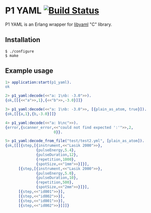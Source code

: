 # P1 YAML [![Build Status](https://travis-ci.org/processone/p1_yaml.svg?branch=master)](https://travis-ci.org/processone/p1_yaml)

P1 YAML is an Erlang wrapper for [libyaml](http://pyyaml.org/wiki/LibYAML) "C" library.

## Installation

    $ ./configure
    $ make

## Example usage

```erlang
1> application:start(p1_yaml).
ok

2> p1_yaml:decode(<<"a: 1\nb: -3.0">>).
{ok,[[{<<"a">>,1},{<<"b">>,-3.0}]]}

3> p1_yaml:decode(<<"a: 1\nb: -3.0">>, [{plain_as_atom, true}]).
{ok,[[{a,1},{b,-3.0}]]}

4> p1_yaml:decode(<<"a: b\nc">>).  
{error,{scanner_error,<<"could not find expected ':'">>,2,
                      0}}.

5> p1_yaml:decode_from_file("test/test2.yml", [plain_as_atom]).
{ok,[[[{step,[{instrument,<<"Lasik 2000">>},
              {pulseEnergy,5.4},
              {pulseDuration,12},
              {repetition,1000},
              {spotSize,<<"1mm">>}]}],
      [{step,[{instrument,<<"Lasik 2000">>},
              {pulseEnergy,5.0},
              {pulseDuration,10},
              {repetition,500},
              {spotSize,<<"2mm">>}]}],
      [{step,<<"id001">>}],
      [{step,<<"id002">>}],
      [{step,<<"id001">>}],
      [{step,<<"id002">>}]]]}
```
